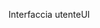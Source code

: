 <span data-ttu-id="53a9d-101">Interfaccia utente</span><span class="sxs-lookup"><span data-stu-id="53a9d-101">UI</span></span>
